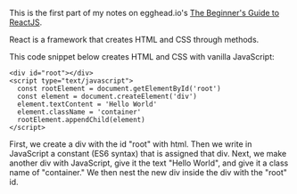 This is the first part of my notes on egghead.io's [The Beginner's Guide to ReactJS](https://egghead.io/courses/the-beginner-s-guide-to-reactjs).

React is a framework that creates HTML and CSS through methods.

This code snippet below creates HTML and CSS with vanilla JavaScript:

```
<div id="root"></div>
<script type="text/javascript">
  const rootElement = document.getElementById('root')
  const element = document.createElement('div')
  element.textContent = 'Hello World'
  element.className = 'container'
  rootElement.appendChild(element)
</script>
```

First, we create a div with the id "root" with html. Then we write in JavaScript a constant (ES6 syntax) that is assigned that div. Next, we make another div with JavaScript, give it the text "Hello World", and give it a class name of "container." We then nest the new div inside the div with the "root" id.